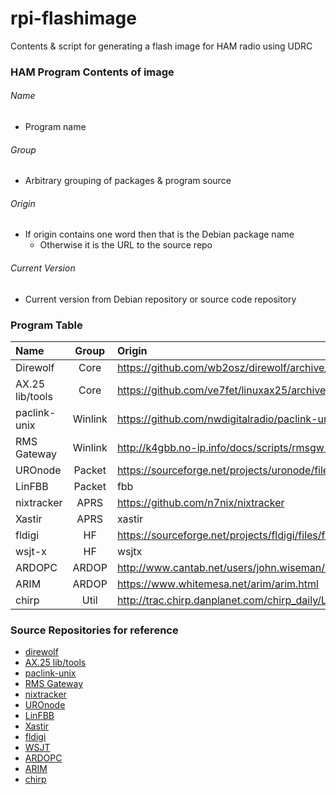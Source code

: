 # rpi-flashimage
Contents &amp; script for generating a flash image for HAM radio using UDRC

### HAM Program Contents of image

###### Name
* Program name

###### Group
* Arbitrary grouping of packages & program source

###### Origin
* If origin contains one word then that is the Debian package name
  * Otherwise it is the URL to the source repo

###### Current Version
* Current version from Debian repository or source code repository

### Program Table

| Name     | Group  | Origin  | Version  |
| :------- | :----: | :------ | :------: |
 Direwolf        | Core    | https://github.com/wb2osz/direwolf/archive/1.5-beta2.tar.gz | 1.5-beta2 |
 AX.25 lib/tools | Core    | https://github.com/ve7fet/linuxax25/archive/master.zip | 1.1.0 |
 paclink-unix    | Winlink | https://github.com/nwdigitalradio/paclink-unix | 0.7 |
 RMS Gateway     | Winlink | http://k4gbb.no-ip.info/docs/scripts/rmsgw-2.4.0-181.1.tar.bz2 | 2.4.0-181.1 |
 UROnode         | Packet  | https://sourceforge.net/projects/uronode/files/uronode-2.8.1.tar.gz | 2.8.1 |
 LinFBB          | Packet  | fbb | 7.05f-2 |
 nixtracker      | APRS    | https://github.com/n7nix/nixtracker | 1.2 |
 Xastir          | APRS    | xastir | v2.0.4 |
 fldigi          | HF      | https://sourceforge.net/projects/fldigi/files/fldigi/ | 4.0.16 |
 wsjt-x          | HF      | wsjtx | 1.90-rc3 |
 ARDOPC          | ARDOP   | http://www.cantab.net/users/john.wiseman/Downloads/Beta/piardopc | 20180501 |
 ARIM            | ARDOP   | https://www.whitemesa.net/arim/arim.html | v1.9 |
 chirp           | Util    | http://trac.chirp.danplanet.com/chirp_daily/LATEST | 20180512 |


### Source Repositories for reference
* [direwolf](https://github.com/wb2osz/direwolf)
* [AX.25 lib/tools](https://github.com/ve7fet/linuxax25)
* [paclink-unix](https://github.com/nwdigitalradio/paclink-unix)
* [RMS Gateway](http://k4gbb.no-ip.info/docs/scripts)
* [nixtracker](https://github.com/n7nix/nixtracker)
* [UROnode](https://sourceforge.net/projects/uronode/)
* [LinFBB](https://sourceforge.net/projects/linfbb/)
* [Xastir](https://github.com/Xastir/Xastir)
* [fldigi](https://sourceforge.net/projects/fldigi/files/fldigi/)
* [WSJT](https://sourceforge.net/projects/wsjt/)
* [ARDOPC](http://www.cantab.net/users/john.wiseman/Documents/ARDOPC.html)
* [ARIM](https://www.whitemesa.net/arim/arim.html)
* [chirp](https://chirp.danplanet.com/projects/chirp/wiki/Download)
